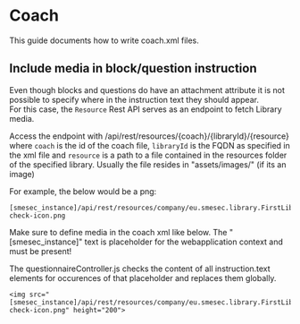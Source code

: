 # Coach

This guide documents how to write coach.xml files.

## Include media in block/question instruction
Even though blocks and questions do have an attachment attribute it is not possible to specify where in the instruction text they should appear.\
For this case, the `Resource` Rest API serves as an endpoint to fetch Library media.

Access the endpoint with /api/rest/resources/{coach}/{libraryId}/{resource} where
`coach` is the id of the coach file, `libraryId` is the FQDN as specified in the xml file and `resource` is a path to a file contained in the resources folder of the specified library. Usually the file resides in "assets/images/" (if its an image)

For example, the below would be a png:

```
[smesec_instance]/api/rest/resources/company/eu.smesec.library.FirstLibrary/sign-check-icon.png
```

Make sure to define media in the coach xml like below. The "[smesec_instance]" text is placeholder for the webapplication context and must be present!

The questionnaireController.js checks the content of all instruction.text elements for occurences of that placeholder and replaces them globally. 
```
<img src="[smesec_instance]/api/rest/resources/company/eu.smesec.library.FirstLibrary/sign-check-icon.png" height="200">
```
 